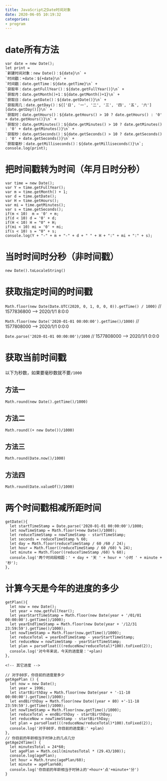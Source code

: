 ```yaml
---
title: JavaScript之Date时间对象
date: 2020-06-05 10:19:32
categories: 
- program
---
```


# date所有方法

```
var date = new Date();
let print =
`新建时间对象：new Date()：${date}\n` +
`时间戳：+date：${+date}\n` +
`时间戳：date.getTime：${date.getTime}\n` +
`获取年：date.getFullYear()：${date.getFullYear()}\n` +
`获取月：date.getMonth()+1：${date.getMonth()+1}\n` +
`获取日：date.getDate()：${date.getDate()}\n` +
`获取周几：date.getDay()：${['日', '一', '二', '三', '四', '五', '六'][date.getDay()]}\n` +
`获取时：date.getHours()：${date.getHours() > 10 ? date.getHours() : '0' + date.getHours()}\n` +
`获取分：date.getMinutes()：${date.getMinutes() > 10 ? date.getMinutes() : '0' + date.getMinutes()}\n` +
`获取秒：date.getSeconds()：${date.getSeconds() > 10 ? date.getSeconds() : '0' + date.getSeconds()}\n` +
`获取毫秒：date.getMilliseconds()：${date.getMilliseconds()}\n`;
console.log(print);
```

# 把时间戳转为时间（年月日时分秒）

```
var time = new Date();
var Y = time.getFullYear();
var m = time.getMonth() + 1;
var d = time.getDate();
var H = time.getHours();
var mi = time.getMinutes();
var s = time.getSeconds();
if(m < 10)  m = '0' + m;
if(d < 10) d = '0' + d;
if(H < 10) H = "0" + H;
if(mi < 10) mi = '0' + mi;
if(s < 10) s = "0" + s;
console.log(Y + "-" + m + "-" + d + " " + H + ":" + mi + ":" + s);
```

# 当时时间时分秒（非时间戳）

`new Date().toLocaleString()`

# 获取指定时间的时间戳

`Math.floor(new Date(Date.UTC(2020, 0, 1, 0, 0, 0)).getTime() / 1000)` // 1577836800 --> 2020/1/1 8:0:0

`Math.floor(new Date('2020-01-01 00:00:00').getTime()/1000)` // 1577808000 --> 2020/1/1 0:0:0

`Date.parse('2020-01-01 00:00:00')/1000` // 1577808000 --> 2020/1/1 0:0:0

# 获取当前时间戳

以下为秒数，如果要毫秒数就不要`/1000`

## 方法一

```
Math.round(new Date().getTime()/1000)
```

## 方法二

```
Math.round((+ new Date())/1000)
```

## 方法三

```
Math.round(Date.now()/1000)
```

## 方法四

```
Math.round(Date.valueOf()/1000)
```

# 两个时间戳相减所距时间

```
getDate(){
  let startTimeStamp = Date.parse('2020-01-01 00:00:00')/1000;
  let nowTimeStamp = Math.floor(+new Date()/1000);
  let reduceTimeStamp = nowTimeStamp - startTimeStamp;
  let seconds = reduceTimeStamp % 60;
  let day = Math.floor(reduceTimeStamp / 60 /60 / 24);
  let hour = Math.floor((reduceTimeStamp / 60 /60) % 24);
  let minute = Math.floor((reduceTimeStamp /60) % 60);
  console.log('两个时间段相距：' + day + '天 ' + hour + '小时 ' + minute + '秒');
},
```

# 计算今天是今年的进度的多少

```
getPlan(){
  let now = new Date();
  let year = now.getFullYear();
  let yearStartTimeStamp = Math.floor(new Date(year + '/01/01 00:00:00').getTime()/1000);
  let yearEndTimeStamp = Math.floor(new Date(year + '/12/31 23:59:59').getTime()/1000);
  let nowTimeStamp = Math.floor(now.getTime()/1000);
  let reduceTotal = yearEndTimeStamp - yearStartTimeStamp;
  let reduceNow = nowTimeStamp - yearStartTimeStamp;
  let plan = parseFloat(((reduceNow/reduceTotal)*100).toFixed(2));
  console.log('对今年来说，今天的进度是：'+plan)
},

<!-- 其它进度 -->

// 对于80岁，你目前的进度是多少
getAgePlan () {
  let now = new Date();
  let year = 1996;
  let startBirthDay = Math.floor(new Date(year + '-11-18 00:00:00').getTime()/1000);
  let endBirthDay = Math.floor(new Date((year + 80) +'-11-18 23:59:59').getTime()/1000);
  let nowTimeStamp = Math.floor(now.getTime()/1000);
  let reduceTotal = endBirthDay - startBirthDay;
  let reduceNow = nowTimeStamp - startBirthDay;
  let plan = parseFloat(((reduceNow/reduceTotal)*100).toFixed(2));
  console.log('对于80岁，你目前的进度是:' +plan)
},
// 你目前的年龄相当于时钟上的几点几分
getAge24Time() {
  let minutesTotal = 24*60;
  let agePlan = Math.ceil(minutesTotal * (29.43/100));
  console.log(agePlan);
  let hour = Math.trunc(agePlan/60);
  let minute = agePlan%60;
  console.log('你目前的年龄相当于时钟上的'+hour+'点'+minute+'分')
}
```
